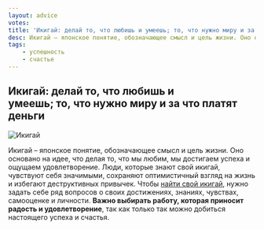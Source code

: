 ```yaml
---
layout: advice
votes:
title: 'Икигай: делай то, что любишь и умеешь; то, что нужно миру и за что платят деньги'
desc: Икигай – японское понятие, обозначающее смысл и цель жизни. Оно основано на идее, что делая то, что мы любим, мы достигаем успеха и ощущаем удовлетворение.
tags:
    - успешность
    - счастье
---
```


## Икигай: делай то, что любишь и умеешь; то, что нужно миру и за что платят деньги

![Икигай](https://i.imgur.com/BJFzwiF.png)

Икигай – японское понятие, обозначающее смысл и цель жизни. Оно основано на идее, что делая то, что мы любим, мы достигаем успеха и ощущаем удовлетворение. Люди, которые знают свой икигай, чувствуют себя значимыми, сохраняют оптимистичный взгляд на жизнь и избегают деструктивных привычек. Чтобы [найти свой икигай](https://lifehacker.ru/a-vy-nashli-svoj-ikigaj/), нужно задать себе ряд вопросов о своих достижениях, знаниях, чувствах, самооценке и личности. **Важно выбирать работу, которая приносит радость и удовлетворение**, так как только так можно добиться настоящего успеха и счастья.
